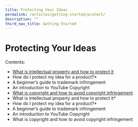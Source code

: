 ```yaml
---
title: Protecting Your Ideas
permalink: /articles/getting-started/protect/
description: ""
third_nav_title: Getting Started
---
```





# Protecting Your Ideas

Contents:
* [What is intellectual property and how to protect it](/articles/getting-started/protect/what-is-ip-how-to-protect/)
* How do I protect my idea for a product?* 
* A beginner’s guide to trademark infringement 
* An introduction to YouTube Copyright 
* [What is copyright and how to avoid copyright infringement](/articles/getting-started/protect/copyright-and-infringement/)
* What is intellectual property and how to protect it*
* How do I protect my idea for a product?* 
* A beginner’s guide to trademark infringement 
* An introduction to YouTube Copyright 
* What is copyright and how to avoid copyright infringement